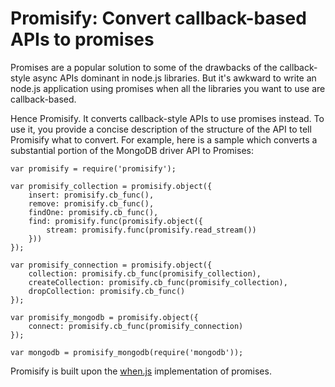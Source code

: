 # Promisify: Convert callback-based APIs to promises

Promises are a popular solution to some of the drawbacks of the
callback-style async APIs dominant in node.js libraries.  But it's
awkward to write an node.js application using promises when all the
libraries you want to use are callback-based.

Hence Promisify.  It converts callback-style APIs to use promises
instead.  To use it, you provide a concise description of the
structure of the API to tell Promisify what to convert.  For example,
here is a sample which converts a substantial portion of the MongoDB
driver API to Promises:

    var promisify = require('promisify');

    var promisify_collection = promisify.object({
        insert: promisify.cb_func(),
        remove: promisify.cb_func(),
        findOne: promisify.cb_func(),
        find: promisify.func(promisify.object({
            stream: promisify.func(promisify.read_stream())
        }))
    });

    var promisify_connection = promisify.object({
        collection: promisify.cb_func(promisify_collection),
        createCollection: promisify.cb_func(promisify_collection),
        dropCollection: promisify.cb_func()
    });

    var promisify_mongodb = promisify.object({
        connect: promisify.cb_func(promisify_connection)
    });

    var mongodb = promisify_mongodb(require('mongodb'));

Promisify is built upon the [when.js](https://github.com/cujojs/when)
implementation of promises.
